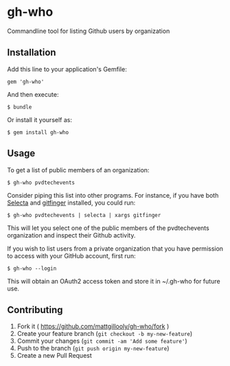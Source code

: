 # gh-who

Commandline tool for listing Github users by organization

## Installation

Add this line to your application's Gemfile:

    gem 'gh-who'

And then execute:

    $ bundle

Or install it yourself as:

    $ gem install gh-who

## Usage

To get a list of public members of an organization:

    $ gh-who pvdtechevents

Consider piping this list into other programs.
For instance, if you have both [Selecta](https://github.com/garybernhardt/selecta) and [gitfinger](https://github.com/danchoi/gitfinger) installed, you could run:

    $ gh-who pvdtechevents | selecta | xargs gitfinger

This will let you select one of the public members of the pvdtechevents organization and inspect their Github activity.

If you wish to list users from a private organization that you have permission to access with your GitHub account, first run:

    $ gh-who --login

This will obtain an OAuth2 access token and store it in ~/.gh-who for future use.

## Contributing

1. Fork it ( https://github.com/mattgillooly/gh-who/fork )
2. Create your feature branch (`git checkout -b my-new-feature`)
3. Commit your changes (`git commit -am 'Add some feature'`)
4. Push to the branch (`git push origin my-new-feature`)
5. Create a new Pull Request
